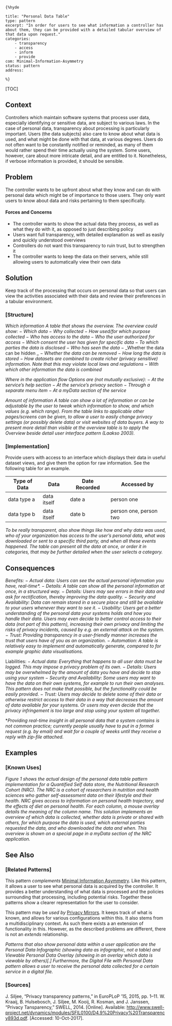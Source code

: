     {%hyde

    title: "Personal Data Table"
    type: pattern
    excerpt: "In order for users to see what information a controller has about them, they can be provided with a detailed tabular overview of that data upon request."
    categories:
        - transparency
        - access
        - inform
        - provide
    com: Minimal-Information-Asymmetry
    status: pattern
    address:

    %}

[TOC]

<!--### [Also Known As]-->
<!-- All other names the pattern is known by.-->


## Context
<!-- The situations in which the pattern may apply.-->

Controllers which maintain software systems that process user data, especially identifying or sensitive data, are subject to various laws. In the case of personal data, transparency about processing is particularly important. Users (the data subjects) also care to know about what data is used, and what might be done with that data, at various degrees. Users do not often want to be constantly notified or reminded, as many of them would rather spend their time actually using the system. Some users, however, care about more intricate detail, and are entitled to it. Nonetheless, if verbose information is provided, it should be sensible.

## Problem
<!-- The problem a pattern addresses, including a list of forces describing why a problem might be difficult to solve.-->

The controller wants to be upfront about what they know and can do with personal data which might be of importance to those users. They only want users to know about data and risks pertaining to them specifically.

#### Forces and Concerns
<!-- Implications in this problem which affect the appropriateness of a solution, and are affected by this pattern.-->
<!-- Forces should be highly visible for easy reference, where less obvious a dedicated section is recommended.-->
- The controller wants to show the actual data they process, as well as what they do with it, as opposed to just describing policy
- Users want full transparency, with detailed explanation as well as easily and quickly understood overviews
- Controllers do not want this transparency to ruin trust, but to strengthen it
- The controller wants to keep the data on their servers, while still allowing users to automatically view their own data

## Solution
<!-- A concise description of how the pattern addresses the problem.-->

Keep track of the processing that occurs on personal data so that users can view the activities associated with their data and review their preferences in a tabular environment.

### [Structure]
<!--A detailed specification of the structural aspects of the pattern. A class diagram if applicable.-->
_Which information_
_A table that shows the overview. The overview could show:_
− _Which data_
− _Why collected_
− _How used/for which purpose collected_
− _Who has access to the data_
− _Who the user authorized for access_
− _Which consent the user has given for specific data_
− _To which parties the data is disclosed_
− _Who has seen the data_
− _Whether the data can be hidden _
− _Whether the data can be removed_
− _How long the data is stored_
− _How datasets are combined to create richer (privacy sensitive) information. Note that this may violate local laws and regulations_
− _With which other information the data is combined_

_Where in the application flow Options are (not mutually exclusive):_
− _At the service’s help section_
− _At the service’s privacy section_
− _Through a separate menu item_
− _At a myData section of the service_

_Amount of information_
_A table can show a lot of information or can be adjustable by the user to tweak which information to show, and which values (e.g. which range). From the table links to applicable other pages/screens can be given, to allow a user to easily change privacy settings (or possibly delete data) or visit websites of data buyers. A way to present more detail than visible at the overview table is to apply the Overview beside detail user interface pattern (Laakso 2003)._

### [Implementation]
<!--Guidelines for implementing the pattern; code fragments; suggested PETS; policy fragments.-->

Provide users with access to an interface which displays their data in useful dataset views, and give them the option for raw information. See the following table for an example.

|Type of Data|Data|Date Recorded|Accessed by|
|--|--|--|--|
|data type a|data itself|date a|person one|
|data type b|data itself|date b|person one, person two|

_To be really transparent, also show things like how and why data was used, who of your organization has access to the user’s personal data, what was downloaded or sent to a specific third party, and when all these events happened. The table can present all the data at once, or order it in categories, that may be further detailed when the user selects a category._

## Consequences
<!--The advantages (benefits) and disadvantages (liabilities) of applying the pattern.-->

_Benefits:_
− _Actual data: Users can see the actual personal information you have, real-time*._
− _Details: A table can show all the personal information at once, in a structured way._
− _Details: Users may see errors in their data and ask for rectification, thereby improving the data quality._
− _Security and Availability: Data can remain stored in a secure place and still be available to your users whenever they want to see it._
− _Usability: Users get a better understanding of the personal data your systems holds and how you handle their data. Users may even decide to better control access to their data (not part of this pattern), increasing their own privacy and limiting the risks of privacy incidents, caused by e.g. an external attack on the system._
− _Trust: Providing transparency in a user-friendly manner increases the trust that users have of you as an organization. − Automation: A table is relatively easy to implement and automatically generate, compared to for example graphic data visualisations._

Liabilities:
− _Actual data: Everything that happens to all user data must be logged. This may impose a privacy problem of its own._
− _Details: Users may be overwhelmed by the amount of data you have and decide to stop using your system_
− _Security and Availability: Some users may want to have the data on their own systems, for example to run their own analyses. This pattern does not make that possible, but the functionality could be easily provided._
− _Trust: Users may decide to delete some of their data or otherwise restrict access to their data in a way that decreases the amount of data available for your systems. Or users may even decide that the privacy infringement is too large and stop using your system all together._

*_Providing real-time insight in all personal data that a system contains is not common practice; currently people usually have to put in a formal request (e.g. by email) and wait for a couple of weeks until they receive a reply with zip-file attached._
<!--### [Constraints]-->
<!-- limitations as a consequence of applying the pattern.-->



## Examples
<!--Motivational example to see how the pattern is applied.-->



### [Known Uses]
<!-- Pointers to various applications of the pattern.-->

_Figure 1 shows the actual design of the personal data table pattern implementation for a Quantified Self data store, the Nutritional Research Cohort (NRC). The NRC is a cohort of researchers in nutrition and health sciences who gather self-assessment data on their lifestyle and their health. NRC gives access to information on personal health trajectory, and the effects of diet on personal health. For each column, a mouse overlay details the meaning of the column name. This solution implements an overview of which data is collected, whether data is private or shared with others, for which purpose the data is used, which external parties requested the data, and who downloaded the data and when. This overview is shown on a special page in a myData section of the NRC application._

## See Also
<!-- Any pointers to relevant information, not contained in the subfields below.-->



### [Related Patterns]
<!-- Supporting and conflicting patterns-->

This pattern _complements_ [Minimal Information Asymmetry](Minimal-Information-Asymmetry). Like this pattern, it allows a user to see what personal data is acquired by the controller. It provides a better understanding of what data is processed and the policies surrounding that processing, including potential risks. Together these patterns show a clearer representation for the user to consider.

This pattern may be _used by_ [Privacy Mirrors](Privacy-Mirrors). It keeps track of what is known, and allows for various configurations within this. It also stems from a multidisciplinary context. As such there exists a an extension of functionality in this. However, as the described problems are different, there is not an _extends_ relationship.

_Patterns that also show personal data within a user application are the Personal Data Infographic (showing data as infographic, not a table) and Viewable Personal Data Overlay (showing in an overlay which data is viewable by others)[.] Furthermore, the Digital File with Personal Data pattern allows a user to receive the personal data collected for a certain service in a digital file._


### [Sources]
<!-- References to the original source of the pattern.-->

J. Siljee, “Privacy transparency patterns,” in EuroPLoP ’15, 2015, pp. 1–11.
W. Kraaij, B. Hulsebosch, J. Siljee, M. Kooij, R. Kosman, and J. Janssen, “Privacy Tansparency,” SWELL, 2014. [Online]. Available: http://www.swell-project.net/dynamics/modules/SFIL0100/D4.9%20Privacy%20Transparency893d.pdf. [Accessed: 10-Oct-2017].

<!-- ## General Comments -->
<!-- Separate discussion on the pattern.-->



<!--## Tags-->
<!-- User definable descriptors for additional correlation.-->
